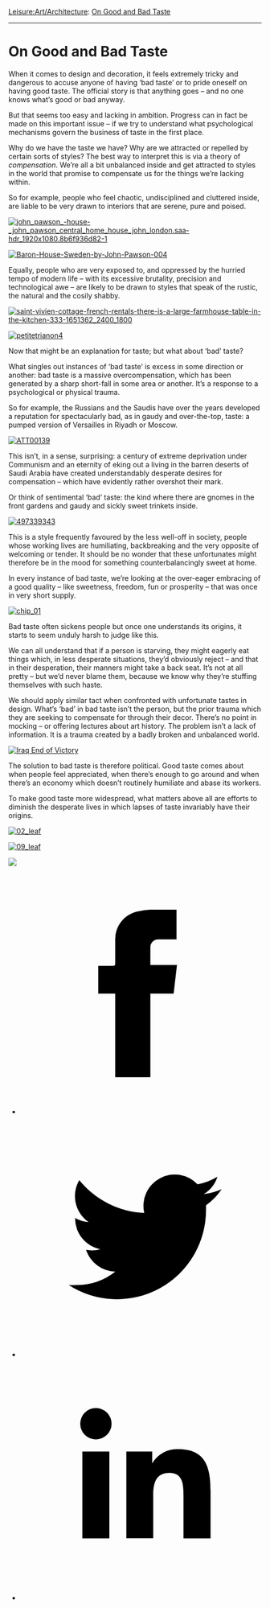 [Leisure:](https://www.theschooloflife.com/thebookoflife/category/leisure/)[Art/Architecture](https://www.theschooloflife.com/thebookoflife/category/leisure/artarchitecture/): [On Good and Bad Taste](https://www.theschooloflife.com/thebookoflife/good-and-bad-taste/)

* * *

# On Good and Bad Taste
<style>
						.alignnone {
  display: block;
  margin-left: auto;
  margin-right: auto;
  align: center:
}

.addtoany_share_save_container {
display:none;
}

.wp-block-image {
		display: block;
  margin-left: auto;
  margin-right: auto;
  width: 50%;
}

.aligncenter {
display: block;
  margin-left: auto;
  margin-right: auto;
  align: center:
}

@media only screen and (max-width: 500px) {
  .wp-block-image {
		display: block;
  margin-left: auto;
  margin-right: auto;
  width: 100%;
} }

h1 {max-width: 600px !important;
}
.s18-single-post .content-area .site-main article .post-cat-header-display + .old-wrapper p {
    font-size: 1.200em
}
						</style>

When it comes to design and decoration, it feels extremely tricky and dangerous to accuse anyone of having ‘bad taste’ or to pride oneself on having good taste. The official story is that anything goes – and no one knows what’s good or bad anyway.

But that seems too easy and lacking in ambition. Progress can in fact be made on this important issue – if we try to understand what psychological mechanisms govern the business of taste in the first place.

Why do we have the taste we have? Why are we attracted or repelled by certain sorts of styles? The best way to interpret this is via a theory of _compensation_. We’re all a bit unbalanced inside and get attracted to styles in the world that promise to compensate us for the things we’re lacking within.

So for example, people who feel chaotic, undisciplined and cluttered inside, are liable to be very drawn to interiors that are serene, pure and poised.

[![john_pawson_-_house_-_john_pawson_central_home_house_john_london.saa-hdr_1920x1080.8b6f936d82-1](https://www.theschooloflife.com/thebookoflife/wp-content/uploads/2015/02/john_pawson_-_house_-_john_pawson_central_home_house_john_london.saa-hdr_1920x1080.8b6f936d82-1.jpg)](http://www.thebookoflife.org/wp-content/uploads/2015/02/john_pawson_-_house_-_john_pawson_central_home_house_john_london.saa-hdr_1920x1080.8b6f936d82-1.jpg)

[![Baron-House-Sweden-by-John-Pawson-004](https://www.theschooloflife.com/thebookoflife/wp-content/uploads/2015/02/Baron-House-Sweden-by-John-Pawson-004.jpg)](http://www.thebookoflife.org/wp-content/uploads/2015/02/Baron-House-Sweden-by-John-Pawson-004.jpg)

Equally, people who are very exposed to, and oppressed by the hurried tempo of modern life – with its excessive brutality, precision and technological awe – are likely to be drawn to styles that speak of the rustic, the natural and the cosily shabby.

[![saint-vivien-cottage-french-rentals-there-is-a-large-farmhouse-table-in-the-kitchen-333-1651362_2400_1800](https://www.theschooloflife.com/thebookoflife/wp-content/uploads/2015/02/saint-vivien-cottage-french-rentals-there-is-a-large-farmhouse-table-in-the-kitchen-333-1651362_2400_1800.jpg)](http://www.thebookoflife.org/wp-content/uploads/2015/02/saint-vivien-cottage-french-rentals-there-is-a-large-farmhouse-table-in-the-kitchen-333-1651362_2400_1800.jpg)

[![petitetrianon4](https://www.theschooloflife.com/thebookoflife/wp-content/uploads/2015/02/petitetrianon4.jpg)](http://www.thebookoflife.org/wp-content/uploads/2015/02/petitetrianon4.jpg)

Now that might be an explanation for taste; but what about ‘bad’ taste?

What singles out instances of ‘bad taste’ is excess in some direction or another: bad taste is a massive overcompensation, which has been generated by a sharp short-fall in some area or another. It’s a response to a psychological or physical trauma.

So for example, the Russians and the Saudis have over the years developed a reputation for spectacularly bad, as in gaudy and over-the-top, taste: a pumped version of Versailles in Riyadh or Moscow.

[![ATT00139](https://www.theschooloflife.com/thebookoflife/wp-content/uploads/2015/02/ATT00139.jpg)](http://www.thebookoflife.org/wp-content/uploads/2015/02/ATT00139.jpg)

This isn’t, in a sense, surprising: a century of extreme deprivation under Communism and an eternity of eking out a living in the barren deserts of Saudi Arabia have created understandably desperate desires for compensation – which have evidently rather overshot their mark.

Or think of sentimental ‘bad’ taste: the kind where there are gnomes in the front gardens and gaudy and sickly sweet trinkets inside.

[![497339343](https://www.theschooloflife.com/thebookoflife/wp-content/uploads/2015/02/497339343.jpg)](http://www.thebookoflife.org/wp-content/uploads/2015/02/497339343.jpg)

This is a style frequently favoured by the less well-off in society, people whose working lives are humiliating, backbreaking and the very opposite of welcoming or tender. It should be no wonder that these unfortunates might therefore be in the mood for something counterbalancingly sweet at home.

In every instance of bad taste, we’re looking at the over-eager embracing of a good quality – like sweetness, freedom, fun or prosperity – that was once in very short supply.

[![chip_01](https://www.theschooloflife.com/thebookoflife/wp-content/uploads/2015/02/chip_01.jpg)](http://www.thebookoflife.org/wp-content/uploads/2015/02/chip_01.jpg)

Bad taste often sickens people but once one understands its origins, it starts to seem unduly harsh to judge like this.

We can all understand that if a person is starving, they might eagerly eat things which, in less desperate situations, they’d obviously reject – and that in their desperation, their manners might take a back seat. It’s not at all pretty – but we’d never blame them, because we know why they’re stuffing themselves with such haste.

We should apply similar tact when confronted with unfortunate tastes in design. What’s ‘bad’ in bad taste isn’t the person, but the prior trauma which they are seeking to compensate for through their decor. There’s no point in mocking – or offering lectures about art history. The problem isn’t a lack of information. It is a trauma created by a badly broken and unbalanced world.

[![Iraq End of Victory](https://www.theschooloflife.com/thebookoflife/wp-content/uploads/2015/02/PM-270214-chairA1.jpg)](http://www.thebookoflife.org/wp-content/uploads/2015/02/PM-270214-chairA1.jpg)

The solution to bad taste is therefore political. Good taste comes about when people feel appreciated, when there’s enough to go around and when there’s an economy which doesn’t routinely humiliate and abase its workers.

To make good taste more widespread, what matters above all are efforts to diminish the desperate lives in which lapses of taste invariably have their origins.

[![02_leaf](https://www.theschooloflife.com/thebookoflife/wp-content/uploads/2015/02/02_leaf.jpg)](http://www.thebookoflife.org/wp-content/uploads/2015/02/02_leaf.jpg)

[![09_leaf](https://www.theschooloflife.com/thebookoflife/wp-content/uploads/2015/02/09_leaf.jpg)](http://www.thebookoflife.org/wp-content/uploads/2015/02/09_leaf.jpg)

[![](https://img.youtube.com/vi/rD1qKMgTnAE/0.jpg)](https://www.youtube.com/embed/rD1qKMgTnAE '')
<style>
    .iframe-class { display: block !important; }
</style>

- [<svg xmlns="http://www.w3.org/2000/svg" viewbox="0 0 26 26"><title>Facebook</title>
                    <g>
                        <path d="M8.38,10H9.92c.2,0,.29,0,.29-.28,0-.82,0-1.64,0-2.46a3.05,3.05,0,0,1,2.57-3.15A7.22,7.22,0,0,1,14,3.95c.86,0,1.71,0,2.57,0h.25v3.2h-2A.85.85,0,0,0,14,8c0,.62,0,1.24,0,1.91h2.87L16.51,13H14v9H10.21V13H8.38Z"></path>
                    </g>
                </svg>](http://www.facebook.com/sharer/sharer.php?u=https://www.theschooloflife.com/thebookoflife/good-and-bad-taste/)
- [<svg xmlns="http://www.w3.org/2000/svg" viewbox="0 0 26 26"><title>Twitter</title>
                    <path d="M21.69,7.9a6.75,6.75,0,0,1-1.94.53,3.39,3.39,0,0,0,1.48-1.87,6.76,6.76,0,0,1-2.14.82,3.38,3.38,0,0,0-5.75,3.08,9.59,9.59,0,0,1-7-3.53,3.38,3.38,0,0,0,1,4.51A3.36,3.36,0,0,1,5.89,11v0A3.38,3.38,0,0,0,8.6,14.37a3.39,3.39,0,0,1-1.53.06,3.38,3.38,0,0,0,3.15,2.35A6.78,6.78,0,0,1,6,18.22a6.87,6.87,0,0,1-.81,0A9.6,9.6,0,0,0,20,10.08q0-.22,0-.44A6.86,6.86,0,0,0,21.69,7.9Z"></path>
                </svg>](http://twitter.com/share?url=https://www.theschooloflife.com/thebookoflife/good-and-bad-taste/&text=&via=theschooloflife)
- [<svg xmlns="http://www.w3.org/2000/svg" viewbox="0 0 26 26"><title>LinkedIn</title>
<path class="cls-2" d="M6.67,10H9.58v9.36H6.67ZM8.13,5.32A1.69,1.69,0,1,1,6.44,7,1.69,1.69,0,0,1,8.13,5.32"></path><path class="cls-2" d="M11.41,10H14.2v1.28h0A3.06,3.06,0,0,1,17,9.75c2.95,0,3.49,1.94,3.49,4.46v5.14H17.57V14.79c0-1.09,0-2.48-1.51-2.48s-1.75,1.18-1.75,2.4v4.63H11.41Z"></path></svg>](https://www.linkedin.com/shareArticle?mini=true&url=https://www.theschooloflife.com/thebookoflife/good-and-bad-taste/)
